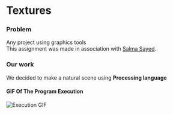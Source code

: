 # Textures
### Problem
Any project using graphics tools  
This assignment was made in association with [Salma Sayed](https://github.com/SalmaSayed).

### Our work
We decided to make a natural scene using **Processing language**  

#### GIF Of The Program Execution
![Execution GIF](https://i.imgur.com/XDKJb1C.gif)
